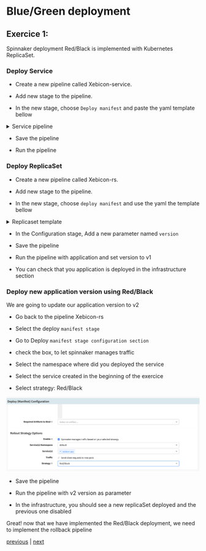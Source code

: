 # Blue/Green deployment
## Exercice 1:

Spinnaker deployment Red/Black is implemented with Kubernetes ReplicaSet.

### Deploy Service

* Create a new pipeline called Xebicon-service.

* Add new stage to the pipeline.

* In the new stage, choose `Deploy manifest` and paste the yaml template bellow 

<details><summary>Service pipeline</summary>
<p>

```

apiVersion: v1
kind: Service
metadata:
  name: xebicon-app
spec:
  ports:
    - port: 80
      protocol: TCP
      targetPort: 8080
  selector:
    app: xebincon-app
  type: ClusterIP


```

</p>
</details>

* Save the pipeline

* Run the pipeline


### Deploy ReplicaSet

* Create a new pipeline called Xebicon-rs.

* Add new stage to the pipeline.

* In the new stage, choose `deploy manifest` and use the yaml the template bellow 

<details><summary>Replicaset template</summary>
<p>

```

apiVersion: apps/v1beta2
kind: ReplicaSet
metadata:
  labels:
    applicationName: xebicon-app
  name: xebincon-app
spec:
  replicas: 3
  selector:
    matchLabels:
      applicationName: xebicon-app
  template:
    metadata:
      labels:
        applicationName: xebicon-app
    spec:
      containers:
        - image: 'chakch007/node-web-app:${parameters["version"]}'
          name: primary
          ports:
            - containerPort: 8080
```

</p>
</details>

* In the Configuration stage, Add a new parameter named `version` 

* Save the pipeline

* Run the pipeline with application and set version to v1

* You can check that you application is deployed in the infrastructure section

### Deploy new application version using Red/Black

We are going to update our application version to v2

* Go back to the pipeline Xebicon-rs

* Select the deploy `manifest stage`

* Go to Deploy `manifest stage configuration section`

* check the box, to let spinnaker manages traffic

* Select the namespace where did you deployed the service

* Select the service created in the beginning of the exercice

* Select strategy: Red/Black

![Deploy service](./images/enable-rb.png)

* Save the pipeline

* Run the pipeline with v2 version as parameter

* In the infrastructure, you should see a new replicaSet deployed and the previous one disabled

Great! now that we have implemented the Red/Black deployment, we need to implement the rollback pipeline

[previous](../README.md) | [next](../exercice2/README.md)


